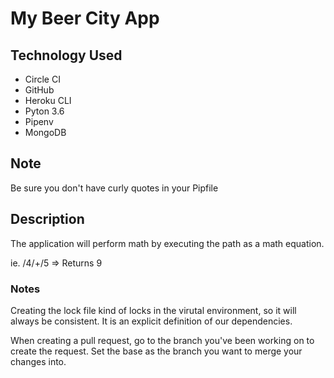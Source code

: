 # My Beer City App

## Technology Used
* Circle CI
* GitHub
* Heroku CLI
* Pyton 3.6
* Pipenv
* MongoDB

## Note
Be sure you don't have curly quotes in your Pipfile


## Description

The application will perform math by executing the path as a math equation.

ie. /4/+/5     => Returns 9

### Notes
Creating the lock file kind of locks in the virutal environment, so it will always be consistent.  It is an explicit definition of our dependencies.

When creating a pull request, go to the branch you've been working on to create the request.
Set the base as the branch you want to merge your changes into.
